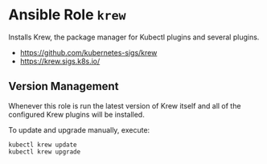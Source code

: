 # Ansible Role `krew`

Installs Krew, the package manager for Kubectl plugins and several plugins.

- <https://github.com/kubernetes-sigs/krew>
- <https://krew.sigs.k8s.io/>

## Version Management

Whenever this role is run the latest version of Krew itself and all of the
configured Krew plugins will be installed.

To update and upgrade manually, execute:

    kubectl krew update
    kubectl krew upgrade
